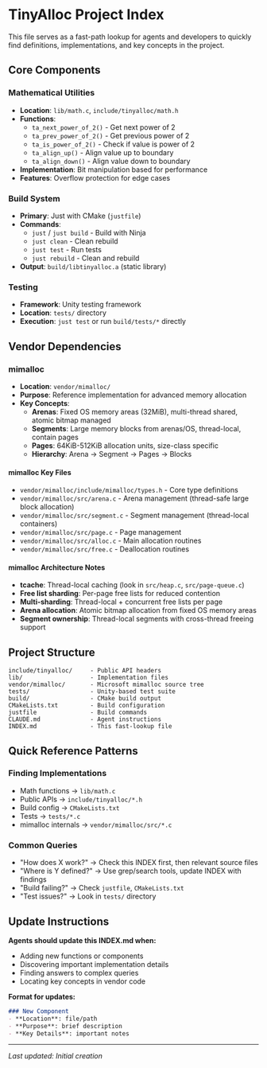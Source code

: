 # TinyAlloc Project Index

This file serves as a fast-path lookup for agents and developers to quickly find definitions, implementations, and key concepts in the project.

## Core Components

### Mathematical Utilities
- **Location**: `lib/math.c`, `include/tinyalloc/math.h`
- **Functions**:
  - `ta_next_power_of_2()` - Get next power of 2
  - `ta_prev_power_of_2()` - Get previous power of 2  
  - `ta_is_power_of_2()` - Check if value is power of 2
  - `ta_align_up()` - Align value up to boundary
  - `ta_align_down()` - Align value down to boundary
- **Implementation**: Bit manipulation based for performance
- **Features**: Overflow protection for edge cases

### Build System
- **Primary**: Just with CMake (`justfile`)
- **Commands**: 
  - `just` / `just build` - Build with Ninja
  - `just clean` - Clean rebuild
  - `just test` - Run tests
  - `just rebuild` - Clean and rebuild
- **Output**: `build/libtinyalloc.a` (static library)

### Testing
- **Framework**: Unity testing framework
- **Location**: `tests/` directory
- **Execution**: `just test` or run `build/tests/*` directly

## Vendor Dependencies

### mimalloc
- **Location**: `vendor/mimalloc/`
- **Purpose**: Reference implementation for advanced memory allocation
- **Key Concepts**:
  - **Arenas**: Fixed OS memory areas (32MiB), multi-thread shared, atomic bitmap managed
  - **Segments**: Large memory blocks from arenas/OS, thread-local, contain pages
  - **Pages**: 64KiB-512KiB allocation units, size-class specific
  - **Hierarchy**: Arena → Segment → Pages → Blocks

#### mimalloc Key Files
- `vendor/mimalloc/include/mimalloc/types.h` - Core type definitions
- `vendor/mimalloc/src/arena.c` - Arena management (thread-safe large block allocation)
- `vendor/mimalloc/src/segment.c` - Segment management (thread-local containers)
- `vendor/mimalloc/src/page.c` - Page management
- `vendor/mimalloc/src/alloc.c` - Main allocation routines
- `vendor/mimalloc/src/free.c` - Deallocation routines

#### mimalloc Architecture Notes
- **tcache**: Thread-local caching (look in `src/heap.c`, `src/page-queue.c`)
- **Free list sharding**: Per-page free lists for reduced contention
- **Multi-sharding**: Thread-local + concurrent free lists per page
- **Arena allocation**: Atomic bitmap allocation from fixed OS memory areas
- **Segment ownership**: Thread-local segments with cross-thread freeing support

## Project Structure
```
include/tinyalloc/     - Public API headers
lib/                   - Implementation files
vendor/mimalloc/       - Microsoft mimalloc source tree
tests/                 - Unity-based test suite
build/                 - CMake build output
CMakeLists.txt         - Build configuration
justfile               - Build commands
CLAUDE.md              - Agent instructions
INDEX.md               - This fast-lookup file
```

## Quick Reference Patterns

### Finding Implementations
- Math functions → `lib/math.c`
- Public APIs → `include/tinyalloc/*.h` 
- Build config → `CMakeLists.txt`
- Tests → `tests/*.c`
- mimalloc internals → `vendor/mimalloc/src/*.c`

### Common Queries
- "How does X work?" → Check this INDEX first, then relevant source files
- "Where is Y defined?" → Use grep/search tools, update INDEX with findings
- "Build failing?" → Check `justfile`, `CMakeLists.txt`
- "Test issues?" → Look in `tests/` directory

## Update Instructions

**Agents should update this INDEX.md when:**
- Adding new functions or components
- Discovering important implementation details
- Finding answers to complex queries
- Locating key concepts in vendor code

**Format for updates:**
```markdown
### New Component
- **Location**: file/path
- **Purpose**: brief description  
- **Key Details**: important notes
```

---
*Last updated: Initial creation*